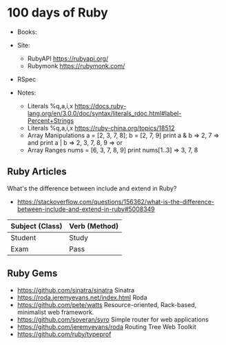 # 100 days of Ruby
- Books:
- Site:
    - RubyAPI https://rubyapi.org/
    - Rubymonk https://rubymonk.com/
- RSpec

- Notes:
    - Literals %q,a,i,x https://docs.ruby-lang.org/en/3.0.0/doc/syntax/literals_rdoc.html#label-Percent+Strings
    - Literals %q,a,i,x https://ruby-china.org/topics/18512
    - Array Manipulations
        a = [2, 3, 7, 8]; b = [2, 7, 9]
        print a & b => 2, 7 => and
        print a | b => 2, 3, 7, 8, 9 => or
    - Array Ranges
        nums = [6, 3, 7, 8, 9]
        print nums[1..3] => 3, 7, 8


## Ruby Articles

What's the difference between include and extend in Ruby?
  - https://stackoverflow.com/questions/156362/what-is-the-difference-between-include-and-extend-in-ruby#5008349


| Subject (Class) | Verb (Method) |
|-----------------|---------------|
| Student         | Study         |
| Exam            | Pass          |


## Ruby Gems

- https://github.com/sinatra/sinatra Sinatra
- https://roda.jeremyevans.net/index.html Roda
- https://github.com/pete/watts Resource-oriented, Rack-based, minimalist web framework.
- https://github.com/soveran/syro Simple router for web applications
- https://github.com/jeremyevans/roda Routing Tree Web Toolkit 
- https://github.com/ruby/typeprof

